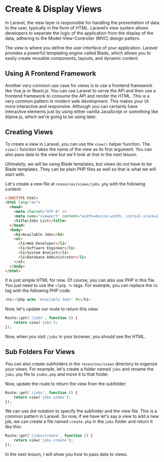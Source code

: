 # Create & Display Views

In Laravel, the view layer is responsible for handling the presentation of data to the user, typically in the form of HTML. Laravel’s view system allows developers to separate the logic of the application from the display of the data, adhering to the Model-View-Controller (MVC) design pattern.

The view is where you define the user interface of your application. Laravel provides a powerful templating engine called Blade, which allows you to easily create reusable components, layouts, and dynamic content.

## Using A Frontend Framework

Another very common use case for views is to use a frontend framework like Vue.js or React.js. You can use Laravel to serve the API and then use a frontend framework to consume the API and render the HTML. This is a very common pattern in modern web development. This makes your UI more interactive and responsive. Although you can certainly have interactive elements just by using either vanilla JavaScript or something like Alpine.js, which we're going to be using later.

## Creating Views

To create a view in Laravel, you can use the `view()` helper function. The `view()` function takes the name of the view as its first argument. You can also pass data to the view but we'll look at that in the next lesson.

Ultimately, we will be using Blade templates, but views do not have to be Blade templates. They can be plain PHP files as well so that is what we will start with.

Let's create a new file at `resources/views/jobs.php` with the following content:

```html
<!DOCTYPE html>
<html lang="en">
  <head>
    <meta charset="UTF-8" />
    <meta name="viewport" content="width=device-width, initial-scale=1.0" />
    <title>Jobs List</title>
  </head>
  <body>
    <h1>Available Jobs</h1>
    <ul>
      <li>Web Developer</li>
      <li>Software Engineer</li>
      <li>System Analyst</li>
      <li>Database Administrator</li>
    </ul>
  </body>
</html>
```

It is just simple HTML for now. Of course, you can also use PHP in this file. You just need to use the `<?php ?>` tags. For example, you can replace the `h1` tag with the following PHP code:

```php
<h1><?php echo 'Available Jobs' ?></h1>
```

Now, let's update our route to return this view:

```php
Route::get('/jobs', function () {
    return view('jobs');
});
```

Now, when you visit `/jobs` in your browser, you should see the HTML.

## Sub Folders For Views

You can also create subfolders in the `resources/views` directory to organize your views. For example, let's create a folder named `jobs` and rename the `jobs.php` file to `index.php` and move it to that folder.

Now, update the route to return the view from the subfolder:

```php
Route::get('/jobs', function () {
    return view('jobs.index');
});
```

We can use dot notation to specify the subfolder and the view file. This is a common pattern in Laravel. So now, if we have let's say a view to add a new job, we can create a file named `create.php` in the `jobs` folder and return it like this:

```php
Route::get('/jobs/create', function () {
    return view('jobs.create');
});
```

In the next lesson, I will show you how to pass data to views.
